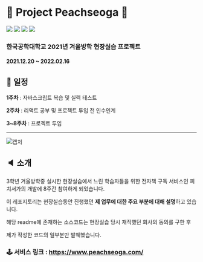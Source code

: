# 🎁 Project Peachseoga 🎁

<img src="https://img.shields.io/badge/javascript-F7DF1E?style=for-the-badge&logo=javascript&logoColor=white"> <img src="https://img.shields.io/badge/React-61DAFB?style=for-the-badge&logo=React&logoColor=white"> <img src="https://img.shields.io/badge/Redux-764ABC?style=for-the-badge&logo=Redux&logoColor=white"> <img src="https://img.shields.io/badge/Gatsby-663399?style=for-the-badge&logo=Gatsby&logoColor=white">

### 한국공학대학교 2021년 겨울방학 현장실습 프로젝트

#### 2021.12.20 ~ 2022.02.16

## 📆 일정

**1주차** : 자바스크립트 복습 및 실력 테스트

**2주차** : 리액트 공부 및 프로젝트 투입 전 인수인계

**3~8주차** : 프로젝트 투입

-------------

![캡처](https://user-images.githubusercontent.com/76273383/159502650-89fa9be5-0da6-4ead-8d95-ea0df04bb858.JPG)


## :speaker: 소개
3학년 겨울방학중 실시한 현장실습에서 느린 학습자들을 위한 전자책 구독 서비스인 피치서가의 개발에 8주간 참여하게 되었습니다.

이 레포지토리는 현장실습동안 진행했던 **제 업무에 대한 주요 부분에 대해 설명**하고 있습니다.

해당 readme에 존재하는 소스코드는 현장실습 당시 재직했던 회사의 동의를 구한 후 

제가 작성한 코드의 일부분만 발췌했습니다.

### 🕹 서비스 링크 : https://www.peachseoga.com/

